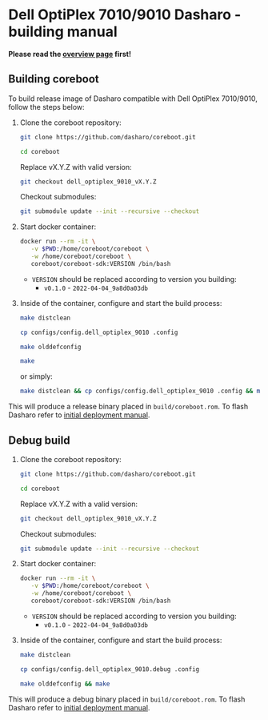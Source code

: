 # Dell OptiPlex 7010/9010 Dasharo - building manual

**Please read the [overview page](overview.md) first!**

## Building coreboot

To build release image of Dasharo compatible with Dell OptiPlex 7010/9010,
follow the steps below:

1. Clone the coreboot repository:

    ```bash
    git clone https://github.com/dasharo/coreboot.git
    ```

    ```bash
    cd coreboot
    ```

    Replace vX.Y.Z with valid version:

    ```bash
    git checkout dell_optiplex_9010_vX.Y.Z
    ```

    Checkout submodules:

    ```bash
    git submodule update --init --recursive --checkout
    ```

1. Start docker container:

    ```bash
    docker run --rm -it \
       -v $PWD:/home/coreboot/coreboot \
       -w /home/coreboot/coreboot \
       coreboot/coreboot-sdk:VERSION /bin/bash
    ```

    * `VERSION` should be replaced according to version you building:
      - `v0.1.0` - `2022-04-04_9a8d0a03db`

1. Inside of the container, configure and start the build process:

    ```bash
    make distclean
    ```

    ```bash
    cp configs/config.dell_optiplex_9010 .config
    ```

    ```bash
    make olddefconfig
    ```

    ```bash
    make
    ```

    or simply:

    ```bash
    make distclean && cp configs/config.dell_optiplex_9010 .config && make olddefconfig && make
    ```

This will produce a release binary placed in `build/coreboot.rom`. To flash
Dasharo refer to [initial deployment manual](initial-deployment.md).

## Debug build

1. Clone the coreboot repository:

    ```bash
    git clone https://github.com/dasharo/coreboot.git
    ```

    ```bash
    cd coreboot
    ```

    Replace vX.Y.Z with a valid version:

    ```bash
    git checkout dell_optiplex_9010_vX.Y.Z
    ```

    Checkout submodules:

    ```bash
    git submodule update --init --recursive --checkout
    ```

1. Start docker container:

    ```bash
    docker run --rm -it \
       -v $PWD:/home/coreboot/coreboot \
       -w /home/coreboot/coreboot \
       coreboot/coreboot-sdk:VERSION /bin/bash
    ```

    * `VERSION` should be replaced according to version you building:
      - `v0.1.0` - `2022-04-04_9a8d0a03db`

1. Inside of the container, configure and start the build process:

    ```bash
    make distclean
    ```

    ```bash
    cp configs/config.dell_optiplex_9010.debug .config
    ```

    ```bash
    make olddefconfig && make
    ```

This will produce a debug binary placed in `build/coreboot.rom`. To flash
Dasharo refer to [initial deployment manual](initial-deployment.md).
